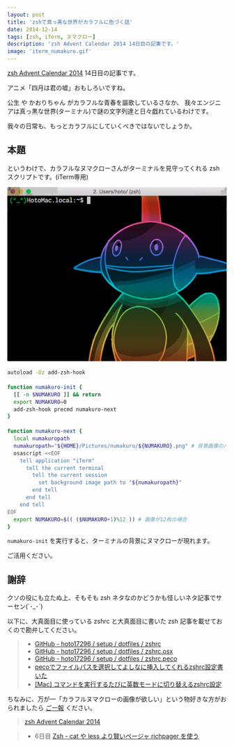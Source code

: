 ```yaml
---
layout: post
title: 'zshで真っ黒な世界がカラフルに色づく話'
date: 2014-12-14
tags: [zsh, iTerm, ヌマクロー]
description: 'zsh Advent Calendar 2014 14日目の記事です。'
image: 'iterm_numakuro.gif'
---
```


[zsh Advent Calendar 2014](http://qiita.com/advent-calendar/2014/zsh)
14日目の記事です。


アニメ「四月は君の嘘」おもしろいですね。

公生 や かおりちゃん がカラフルな青春を謳歌しているさなか、
我々エンジニアは真っ黒な世界(ターミナル)で謎の文字列達と日々戯れているわけです。

我々の日常も、もっとカラフルにしていくべきではないでしょうか。


## 本題
というわけで、カラフルなヌマクローさんがターミナルを見守ってくれる zsh スクリプトです。(iTerm専用)

![](/images/iterm_numakuro.gif)

``` sh
autoload -Uz add-zsh-hook

function numakuro-init {
  [[ -n $NUMAKURO ]] && return
  export NUMAKURO=0
  add-zsh-hook precmd numakuro-next
}

function numakuro-next {
  local numakuropath
  numakuropath="${HOME}/Pictures/numakuro/${NUMAKURO}.png" # 背景画像のパス
  osascript <<EOF
    tell application "iTerm"
      tell the current terminal
        tell the current session
          set background image path to "${numakuropath}"
        end tell
      end tell
    end tell
EOF
  export NUMAKURO=$(( ($NUMAKURO+1)%12 )) # 画像が12枚の場合
}
```

`numakuro-init` を実行すると、ターミナルの背景にヌマクローが現れます。

ご活用ください。


## 謝辞
クソの役にも立たぬ上、そもそも zsh ネタなのかどうかも怪しいネタ記事でサーセン(´･\_･`)

以下に、大真面目に使っている zshrc と大真面目に書いた zsh 記事を載せておくので勘弁してください。

> - [GitHub - hoto17296 / setup / dotfiles / zshrc](https://github.com/hoto17296/setup/blob/master/dotfiles/zshrc)
> - [GitHub - hoto17296 / setup / dotfiles / zshrc.osx](https://github.com/hoto17296/setup/blob/master/dotfiles/zshrc.osx)
> - [GitHub - hoto17296 / setup / dotfiles / zshrc.peco](https://github.com/hoto17296/setup/blob/master/dotfiles/zshrc.peco)
> - [pecoでファイルパスを選択してよしなに挿入してくれるzshrc設定書いた](/blog/peco_select_path/)
> - [\[Mac\] コマンドを実行するたびに英数モードに切り替えるzshrc設定](/blog/zsh_force_alphanumeric/)

ちなみに、万が一「カラフルヌマクローの画像が欲しい」という物好きな方がおられましたら
[ご一報](https://twitter.com/hoto17296)
ください。


> [zsh Advent Calendar 2014](http://qiita.com/advent-calendar/2014/zsh)

> - 6日目 [Zsh - cat や less より賢いページャ richpager を使う](http://qiita.com/b4b4r07/items/c32a911d7d40907ae3b5)

